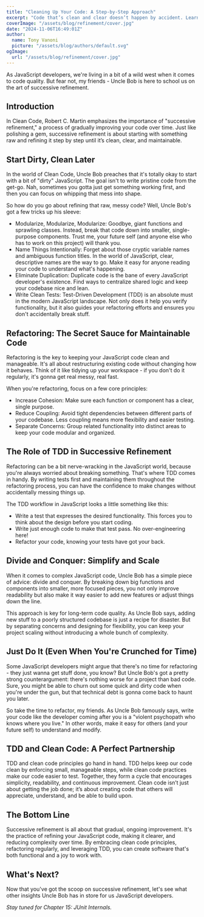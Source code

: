 ```yaml
---
title: "Cleaning Up Your Code: A Step-by-Step Approach"
excerpt: "Code that’s clean and clear doesn’t happen by accident. Learn how successive refinement can help you achieve it."
coverImage: "/assets/blog/refinement/cover.jpg"
date: "2024-11-06T16:49:01Z"
author:
  name: Tony Vanoni
  picture: "/assets/blog/authors/default.svg"
ogImage:
  url: "/assets/blog/refinement/cover.jpg"
---
```


As JavaScript developers, we're living in a bit of a wild west when it comes to code quality. But fear not, my friends - Uncle Bob is here to school us on the art of successive refinement.

## Introduction

In Clean Code, Robert C. Martin emphasizes the importance of "successive refinement," a process of gradually improving your code over time. Just like polishing a gem, successive refinement is about starting with something raw and refining it step by step until it’s clean, clear, and maintainable.

## Start Dirty, Clean Later

In the world of Clean Code, Uncle Bob preaches that it's totally okay to start with a bit of "dirty" JavaScript. The goal isn't to write pristine code from the get-go. Nah, sometimes you gotta just get something working first, and then you can focus on whipping that mess into shape.

So how do you go about refining that raw, messy code? Well, Uncle Bob's got a few tricks up his sleeve:

- Modularize, Modularize, Modularize: Goodbye, giant functions and sprawling classes. Instead, break that code down into smaller, single-purpose components. Trust me, your future self (and anyone else who has to work on this project) will thank you.
- Name Things Intentionally: Forget about those cryptic variable names and ambiguous function titles. In the world of JavaScript, clear, descriptive names are the way to go. Make it easy for anyone reading your code to understand what's happening.
- Eliminate Duplication: Duplicate code is the bane of every JavaScript developer's existence. Find ways to centralize shared logic and keep your codebase nice and lean.
- Write Clean Tests: Test-Driven Development (TDD) is an absolute must in the modern JavaScript landscape. Not only does it help you verify functionality, but it also guides your refactoring efforts and ensures you don't accidentally break stuff.

## Refactoring: The Secret Sauce for Maintainable Code

Refactoring is the key to keeping your JavaScript code clean and manageable. It's all about restructuring existing code without changing how it behaves. Think of it like tidying up your workspace - if you don't do it regularly, it's gonna get real messy, real fast.

When you're refactoring, focus on a few core principles:

- Increase Cohesion: Make sure each function or component has a clear, single purpose.
- Reduce Coupling: Avoid tight dependencies between different parts of your codebase. Less coupling means more flexibility and easier testing.
- Separate Concerns: Group related functionality into distinct areas to keep your code modular and organized.

## The Role of TDD in Successive Refinement

Refactoring can be a bit nerve-wracking in the JavaScript world, because you're always worried about breaking something. That's where TDD comes in handy. By writing tests first and maintaining them throughout the refactoring process, you can have the confidence to make changes without accidentally messing things up.

The TDD workflow in JavaScript looks a little something like this:

- Write a test that expresses the desired functionality. This forces you to think about the design before you start coding.
- Write just enough code to make that test pass. No over-engineering here!
- Refactor your code, knowing your tests have got your back.

## Divide and Conquer: Simplify and Scale

When it comes to complex JavaScript code, Uncle Bob has a simple piece of advice: divide and conquer. By breaking down big functions and components into smaller, more focused pieces, you not only improve readability but also make it way easier to add new features or adjust things down the line.

This approach is key for long-term code quality. As Uncle Bob says, adding new stuff to a poorly structured codebase is just a recipe for disaster. But by separating concerns and designing for flexibility, you can keep your project scaling without introducing a whole bunch of complexity.

## Just Do It (Even When You're Crunched for Time)

Some JavaScript developers might argue that there's no time for refactoring - they just wanna get stuff done, you know? But Uncle Bob's got a pretty strong counterargument: there's nothing worse for a project than bad code. Sure, you might be able to churn out some quick and dirty code when you're under the gun, but that technical debt is gonna come back to haunt you later.

So take the time to refactor, my friends. As Uncle Bob famously says, write your code like the developer coming after you is a "violent psychopath who knows where you live." In other words, make it easy for others (and your future self) to understand and modify.

## TDD and Clean Code: A Perfect Partnership

TDD and clean code principles go hand in hand. TDD helps keep our code clean by enforcing small, manageable steps, while clean code practices make our code easier to test. Together, they form a cycle that encourages simplicity, readability, and continuous improvement. Clean code isn’t just about getting the job done; it’s about creating code that others will appreciate, understand, and be able to build upon.

## The Bottom Line

Successive refinement is all about that gradual, ongoing improvement. It's the practice of refining your JavaScript code, making it clearer, and reducing complexity over time. By embracing clean code principles, refactoring regularly, and leveraging TDD, you can create software that's both functional and a joy to work with.

## What's Next?

Now that you've got the scoop on successive refinement, let's see what other insights Uncle Bob has in store for us JavaScript developers.

_Stay tuned for Chapter 15: JUnit Internals._
